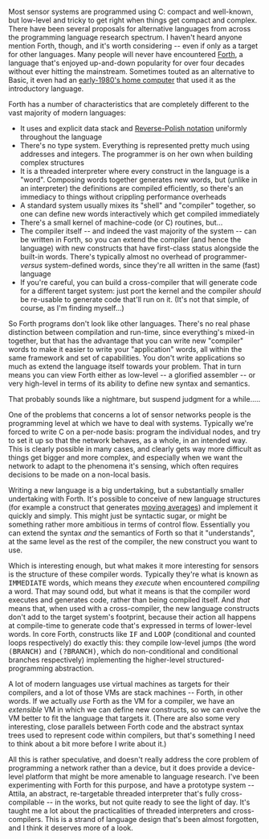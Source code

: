 <html><body><p>Most sensor systems are programmed using C: compact and well-known, but low-level and tricky to get right when things get compact and complex. There have been several proposals for alternative languages from across the programming language research spectrum. I haven't heard anyone mention Forth, though, and it's worth considering -- even if only as a target for other languages.

<!--more-->Many people will never have encountered <a href="http://en.wikipedia.org/wiki/Forth_%28programming_language%29">Forth</a>, a language that's enjoyed up-and-down popularity for over four decades without ever hitting the mainstream. Sometimes touted as an alternative to Basic, it even had an <a href="http://en.wikipedia.org/wiki/Jupiter_Ace">early-1980's home computer</a> that used it as the introductory language.

Forth has a number of characteristics that are completely different to the vast majority of modern languages:
</p><ul>
	<li>It uses and explicit data stack and <a href="http://en.wikipedia.org/wiki/Reverse_Polish_notation">Reverse-Polish notation</a> uniformly throughout the language</li>
	<li>There's no type system. Everything is represented pretty much using addresses and integers. The programmer is on her own when building complex structures</li>
	<li>It is a threaded interpreter where every construct in the language is a "word". Composing words together generates new words, but (unlike in an interpreter) the definitions are compiled efficiently, so there's an immediacy to things without crippling performance overheads</li>
	<li>A standard system usually mixes its "shell" and "compiler" together, so one can define new words interactively which get compiled immediately</li>
	<li>There's a small kernel of machine-code (or C) routines, but...</li>
	<li>The compiler itself -- and indeed the vast majority of the system -- can be written in Forth, so you can extend the compiler (and hence the language) with new constructs that have first-class status alongside the built-in words. There's typically almost no overhead of programmer- <em>versus</em> system-defined words, since they're all written in the same (fast) language</li>
	<li>If you're careful, you can build a cross-compiler that will generate code for a different target system: just port the kernel and the compiler <em>should</em> be re-usable to generate code that'll run on it. (It's not that simple, of course, as I'm finding myself...)</li>
</ul>
So Forth programs don't look like other languages. There's no real phase distinction between compilation and run-time, since everything's mixed-in together, but that has the advantage that you can write new "compiler" words to make it easier to write your "application" words, all within the same framework and set of capabilities. You don't  write applications so much as extend the language itself towards your problem. That in turn means you can view Forth either as low-level -- a glorified assembler -- or very high-level in terms of its ability to define new syntax and semantics.

That probably sounds like a nightmare, but suspend judgment for a while.....

One of the problems that concerns a lot of sensor networks people is the programming level at which we have to deal with systems. Typically we're forced to write C on a per-node basis: program the individual nodes, and try to set it up so that the network behaves, as a whole, in an intended way. This is clearly possible in many cases, and clearly gets way more difficult as things get bigger and more complex, and especially when we want the network to adapt to the phenomena it's sensing, which often requires decisions to be made on a non-local basis.

Writing a new language is a big undertaking, but a substantially smaller undertaking with Forth. It's possible to conceive of new language structures (for example a construct that generates <a href="http://www.simondobson.org/2010/02/216/">moving averages</a>) and implement it quickly and simply. This might just be syntactic sugar, or might be something rather more ambitious in terms of control flow. Essentially you can extend the syntax <em>and</em> the semantics of Forth so that it "understands", at the same level as the rest of the compiler, the new construct you want to use.

Which is interesting enough, but what makes it more interesting for sensors is the structure of these compiler words. Typically they're what is known as <tt>IMMEDIATE</tt> words, which means they <em>execute</em> when encountered <em>compiling</em> a word. That may sound odd, but what it means is that the compiler word executes and generates code, rather than being compiled itself. And <em>that</em> means that, when used with a cross-compiler, the new language constructs don't add to the target system's footprint, because their action all happens at compile-time to generate code that's expressed in terms of lower-level words. In core Forth, constructs like <tt>IF</tt> and <tt>LOOP</tt> (conditional and counted loops respectively) do exactly this: they compile low-level jumps (the word <tt>(BRANCH)</tt> and <tt>(?BRANCH)</tt>, which do non-conditional and conditional branches respectively) implementing the higher-level structured-programming abstraction.

A lot of modern languages use virtual machines as targets for their compilers, and a lot of those VMs are stack machines -- Forth, in other words. If we actually <em>use</em> Forth as the VM for a compiler, we have an <em>extensible</em> VM in which we can define new constructs, so we can evolve the VM better to fit the language that targets it. (There are also some very interesting, close parallels between Forth code and the abstract syntax trees used to represent code within compilers, but that's something I need to think about a bit more before I write about it.)

All this is rather speculative, and doesn't really address the core problem of programming a network rather than a device, but it does provide a device-level platform that might be more amenable to language research. I've been experimenting with Forth for this purpose, and have a prototype system -- Attila, an abstract, re-targetable threaded interpreter that's fully cross-compilable -- in the works, but not quite ready to see the light of day. It's taught me a lot about the practicalities of threaded interpreters and cross-compilers. This is a strand of language design that's been almost forgotten, and I think it deserves more of a look.</body></html>